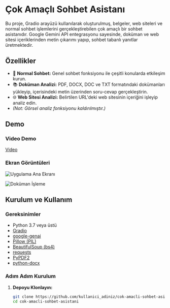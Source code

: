 # Çok Amaçlı Sohbet Asistanı

Bu proje, Gradio arayüzü kullanılarak oluşturulmuş, belgeler, web siteleri ve normal sohbet işlemlerini gerçekleştirebilen çok amaçlı bir sohbet asistanıdır. Google Gemini API entegrasyonu sayesinde, doküman ve web sitesi içeriklerinden metin çıkarımı yapıp, sohbet tabanlı yanıtlar üretmektedir.

## Özellikler
- 💬 **Normal Sohbet:** Genel sohbet fonksiyonu ile çeşitli konularda etkileşim kurun.
- 📚 **Doküman Analizi:** PDF, DOCX, DOC ve TXT formatındaki dokümanları yükleyip, içerisindeki metin üzerinden soru-cevap gerçekleştirin.
- 🌐 **Web Sitesi Analizi:** Belirtilen URL'deki web sitesinin içeriğini işleyip analiz edin.
- *(Not: Görsel analiz fonksiyonu kaldırılmıştır.)*

## Demo

### Video Demo
[Video](https://github.com/user-attachments/assets/6a6fde31-5b7f-4460-abb3-150a5f270538)


### Ekran Görüntüleri
![Uygulama Ana Ekranı](https://github.com/user-attachments/assets/4c9ed511-ace9-4c6e-a88e-68e9387d66ca)

![Doküman İşleme](https://github.com/user-attachments/assets/7c4e0752-8def-4e02-91be-45acdbbeab18)

## Kurulum ve Kullanım

### Gereksinimler
- Python 3.7 veya üstü
- [Gradio](https://gradio.app/)
- [google-genai](https://pypi.org/project/google-genai/)
- [Pillow (PIL)](https://pillow.readthedocs.io/)
- [BeautifulSoup (bs4)](https://www.crummy.com/software/BeautifulSoup/)
- [requests](https://requests.readthedocs.io/)
- [PyPDF2](https://pypi.org/project/PyPDF2/)
- [python-docx](https://python-docx.readthedocs.io/)

### Adım Adım Kurulum

1. **Depoyu Klonlayın:**
   ```bash
   git clone https://github.com/kullanici_adiniz/cok-amacli-sohbet-asistani.git
   cd cok-amacli-sohbet-asistani
